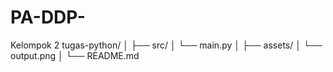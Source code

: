 # PA-DDP-
Kelompok 2
tugas-python/
│
├── src/
│   └── main.py
│
├── assets/
│   └── output.png
│
└── README.md
